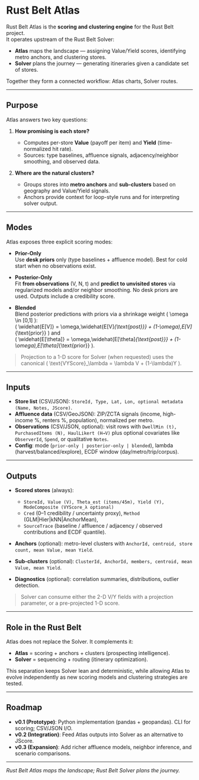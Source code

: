 # Rust Belt Atlas

Rust Belt Atlas is the **scoring and clustering engine** for the Rust Belt project.  
It operates upstream of the Rust Belt Solver:

- **Atlas** maps the landscape — assigning Value/Yield scores, identifying metro anchors, and clustering stores.  
- **Solver** plans the journey — generating itineraries given a candidate set of stores.  

Together they form a connected workflow: Atlas charts, Solver routes.

---

## Purpose

Atlas answers two key questions:

1. **How promising is each store?**  
   - Computes per-store **Value** (payoff per item) and **Yield** (time-normalized hit rate).  
   - Sources: type baselines, affluence signals, adjacency/neighbor smoothing, and observed data.

2. **Where are the natural clusters?**  
   - Groups stores into **metro anchors** and **sub-clusters** based on geography and Value/Yield signals.  
   - Anchors provide context for loop-style runs and for interpreting solver output.

---

## Modes

Atlas exposes three explicit scoring modes:

- **Prior-Only**  
  Use **desk priors** only (type baselines + affluence model). Best for cold start when no observations exist.

- **Posterior-Only**  
  Fit **from observations** (V, N, t) and **predict to unvisited stores** via regularized models and/or neighbor smoothing. No desk priors are used. Outputs include a credibility score.

- **Blended**  
  Blend posterior predictions with priors via a shrinkage weight \( \omega \in [0,1] \):  
  \( \widehat{E[V]} = \omega\,\widehat{E[V]_{\text{post}}} + (1-\omega)\,E[V]_{\text{prior}} \) and  
  \( \widehat{E[\theta]} = \omega\,\widehat{E[\theta]_{\text{post}}} + (1-\omega)\,E[\theta]_{\text{prior}} \).

> Projection to a 1-D score for Solver (when requested) uses the canonical \( \text{VYScore}_\lambda = \lambda V + (1-\lambda)Y \).

---

## Inputs

- **Store list** (CSV/JSON): `StoreId, Type, Lat, Lon, optional metadata (Name, Notes, JScore)`.  
- **Affluence data** (CSV/GeoJSON): ZIP/ZCTA signals (income, high-income %, renters %, population), normalized per metro.  
- **Observations** (CSV/JSON, optional): visit rows with `DwellMin (t), PurchasedItems (N), HaulLikert (H→V)` plus optional covariates like `ObserverId`, `Spend`, or qualitative `Notes`.
- **Config**: mode (`prior-only | posterior-only | blended`), lambda (harvest/balanced/explore), ECDF window (day/metro/trip/corpus).

---

## Outputs

- **Scored stores** (always):  
  - `StoreId, Value (V), Theta_est (items/45m), Yield (Y), ModeComposite (VYScore_λ optional)`  
  - `Cred` (0–1 credibility / uncertainty proxy), `Method` (GLM|Hier|kNN|AnchorMean),  
  - `SourceTrace` (baseline / affluence / adjacency / observed contributions and ECDF quantile).

- **Anchors** (optional): metro-level clusters with `AnchorId, centroid, store count, mean Value, mean Yield`.

- **Sub-clusters** (optional): `ClusterId, AnchorId, members, centroid, mean Value, mean Yield`.

- **Diagnostics** (optional): correlation summaries, distributions, outlier detection.

> Solver can consume either the 2-D V/Y fields with a projection parameter, or a pre-projected 1-D score.

---

## Role in the Rust Belt

Atlas does not replace the Solver. It complements it:

- **Atlas** = scoring + anchors + clusters (prospecting intelligence).  
- **Solver** = sequencing + routing (itinerary optimization).  

This separation keeps Solver lean and deterministic, while allowing Atlas to evolve independently as new scoring models and clustering strategies are tested.

---

## Roadmap

- **v0.1 (Prototype)**: Python implementation (pandas + geopandas). CLI for scoring; CSV/JSON I/O.  
- **v0.2 (Integration)**: Feed Atlas outputs into Solver as an alternative to JScore.  
- **v0.3 (Expansion)**: Add richer affluence models, neighbor inference, and scenario comparisons.

---

*Rust Belt Atlas maps the landscape; Rust Belt Solver plans the journey.*
